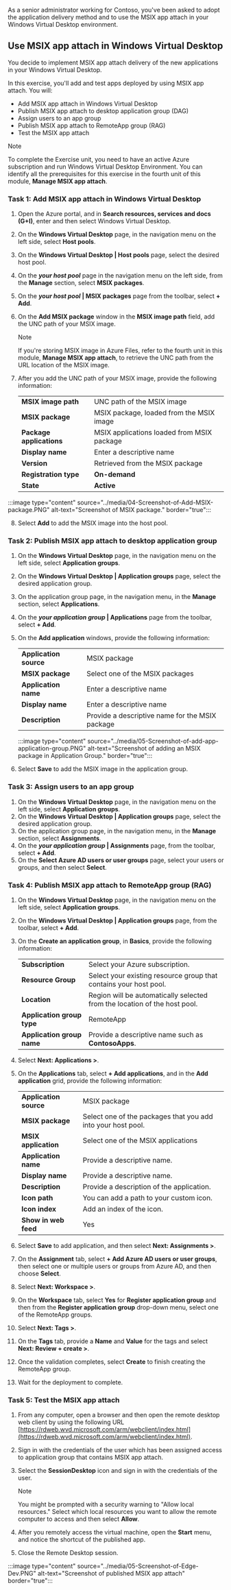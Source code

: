 As a senior administrator working for Contoso, you've been asked to adopt the application delivery method and to use the MSIX app attach in your Windows Virtual Desktop environment.

## Use MSIX app attach in Windows Virtual Desktop

You decide to implement MSIX app attach delivery of the new applications in your Windows Virtual Desktop.

In this exercise, you'll add and test apps deployed by using MSIX app attach.
You will:

- Add MSIX app attach in Windows Virtual Desktop
- Publish MSIX app attach to desktop application group (DAG)
- Assign users to an app group
- Publish MSIX app attach to RemoteApp group (RAG)
- Test the MSIX app attach

> [!NOTE]
> To complete the Exercise unit, you need to have an active Azure subscription and run Windows Virtual Desktop Environment.
> You can identify all the prerequisites for this exercise in the fourth unit of this module, **Manage MSIX app attach**.

### Task 1: Add MSIX app attach in Windows Virtual Desktop

1. Open the Azure portal, and in **Search resources, services and docs (G+I)**, enter and then select Windows Virtual Desktop.
2. On the **Windows Virtual Desktop** page, in the navigation menu on the left side, select **Host pools**.
3. On the **Windows Virtual Desktop | Host pools** page, select the desired host pool.
4. On the **_your host pool_** page in the navigation menu on the left side, from the **Manage** section, select **MSIX packages**.
5. On the **_your host pool_ | MSIX packages** page from the toolbar, select **+ Add**.
6. On the **Add MSIX package** window in the **MSIX image path** field, add the UNC path of your MSIX image.

    >[!NOTE]
    >If you're storing MSIX image in Azure Files, refer to the fourth unit in this module, **Manage MSIX app attach**, to retrieve the UNC path from the URL location of the MSIX image.

7. After you add the UNC path of your MSIX image, provide the following information:

    |||
    |---|---|
    |**MSIX image path**|UNC path of the MSIX image|
    |**MSIX package**|MSIX package, loaded from the MSIX image|
    |**Package applications**|MSIX applications loaded from MSIX package|
    |**Display name**|Enter a descriptive name |
    |**Version**|Retrieved from the MSIX package|
    |**Registration type**|**On-demand**|
    |**State**|**Active**|

:::image type="content" source="../media/04-Screenshot-of-Add-MSIX-package.PNG" alt-text="Screenshot of MSIX package." border="true":::

8. Select **Add** to add the MSIX image into the host pool.

### Task 2: Publish MSIX app attach to desktop application group

1. On the **Windows Virtual Desktop** page, in the navigation menu on the left side, select **Application groups**.
2. On the **Windows Virtual Desktop | Application groups** page, select the desired application group.
3. On the application group page, in the navigation menu, in the **Manage** section, select **Applications**.
4. On the **_your application group_ | Applications** page from the toolbar, select **+ Add**.
5. On the **Add application** windows, provide the following information:

    |||
    | --- | --- |
    |**Application source**|MSIX package|
    |**MSIX package**|Select one of the MSIX packages|
    |**Application name**|Enter a descriptive name|
    |**Display name**|Enter a descriptive name|
    |**Description**|Provide a descriptive name for the MSIX package|

    :::image type="content" source="../media/05-Screenshot-of-add-app-application-group.PNG" alt-text="Screenshot of adding an MSIX package in Application Group." border="true":::

6. Select **Save** to add the MSIX image in the application group.

### Task 3: Assign users to an app group

1. On the **Windows Virtual Desktop** page, in the navigation menu on the left side, select **Application groups**.
2. On the **Windows Virtual Desktop | Application groups** page, select the desired application group.
3. On the application group page, in the navigation menu, in the **Manage** section, select **Assignments**.
4. On the **_your application group_ | Assignments** page, from the toolbar, select **+ Add**.
5. On the **Select Azure AD users or user groups** page, select your users or groups, and then select **Select**.

### Task 4: Publish MSIX app attach to RemoteApp group (RAG)

1. On the **Windows Virtual Desktop** page, in the navigation menu on the left side, select **Application groups**.
2. On the **Windows Virtual Desktop | Application groups** page, from the toolbar, select **+ Add**.
3. On the **Create an application group**, in **Basics**, provide the following information:

    |||
    | --- | --- |
    |**Subscription**|Select your Azure subscription.|
    |**Resource Group**|Select your existing resource group that contains your host pool.|
    |**Location**|Region will be automatically selected from the location of the host pool.|
    |**Application group type**|RemoteApp|
    |**Application group name**|Provide a descriptive name such as **ContosoApps**.|

4. Select **Next: Applications >**.
5. On the **Applications** tab, select **+ Add applications**, and in the **Add application** grid, provide the following information:

    |||
    |---|---|
    |**Application source**|MSIX package|
    |**MSIX package**|Select one of the packages that you add into your host pool.|
    |**MSIX application**|Select one of the MSIX applications|
    |**Application name**|Provide a descriptive name.|
    |**Display name**|Provide a descriptive name.|
    |**Description**|Provide a description of the application.|
    |**Icon path**|You can add a path to your custom icon.|
    |**Icon index**|Add an index of the icon.|
    |**Show in web feed**|Yes|

6. Select **Save** to add application, and then select **Next: Assignments >**.
7. On the **Assignment** tab, select **+ Add Azure AD users or user groups**, then select one or multiple users or groups from Azure AD, and then choose **Select**.
8. Select **Next: Workspace >**.
9. On the **Workspace** tab, select **Yes** for **Register application group** and then from the **Register application group** drop-down menu, select one of the RemoteApp groups.
10. Select **Next: Tags >**.
11. On the **Tags** tab, provide a **Name** and **Value** for the tags and select **Next: Review + create >**.
12. Once the validation completes, select **Create** to finish creating the RemoteApp group.
13. Wait for the deployment to complete.

### Task 5: Test the MSIX app attach

1. From any computer, open a browser and then open the remote desktop web client by using the following URL [https://rdweb.wvd.microsoft.com/arm/webclient/index.html](https://rdweb.wvd.microsoft.com/arm/webclient/index.html).
2. Sign in with the credentials of the user which has been assigned access to application group that contains MSIX app attach.
3. Select the **SessionDesktop** icon and sign in with the credentials of the user.

    > [!NOTE]
    > You might be prompted with a security warning to "Allow local resources." Select which local resources you want to allow the remote computer to access and then select **Allow**.

4. After you remotely access the virtual machine, open the **Start** menu, and notice the shortcut of the published app.
5. Close the Remote Desktop session.

:::image type="content" source="../media/05-Screenshot-of-Edge-Dev.PNG" alt-text="Screenshot of published MSIX app attach" border="true":::
